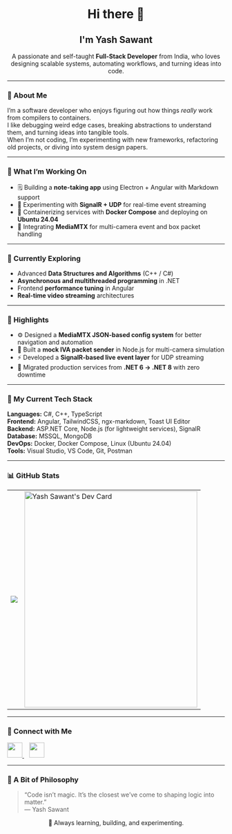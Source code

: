 <h1 align="center">Hi there 👋</h1>

<h2 align="center">I'm Yash Sawant</h2>

<p align="center">
A passionate and self-taught <strong>Full-Stack Developer</strong> from India, who loves designing scalable systems, automating workflows, and turning ideas into code.
</p>

---

### 🧩 About Me

I’m a software developer who enjoys figuring out how things *really* work from compilers to containers.  
I like debugging weird edge cases, breaking abstractions to understand them, and turning ideas into tangible tools.  
When I’m not coding, I’m experimenting with new frameworks, refactoring old projects, or diving into system design papers.

---

### 🚀 What I’m Working On

- 🗒️ Building a **note-taking app** using Electron + Angular with Markdown support  
- 📡 Experimenting with **SignalR + UDP** for real-time event streaming  
- 🧩 Containerizing services with **Docker Compose** and deploying on **Ubuntu 24.04**  
- 🎥 Integrating **MediaMTX** for multi-camera event and box packet handling  

---

### 🧠 Currently Exploring

- Advanced **Data Structures and Algorithms** (C++ / C#)  
- **Asynchronous and multithreaded programming** in .NET  
- Frontend **performance tuning** in Angular  
- **Real-time video streaming** architectures  

---

### 🧾 Highlights

- ⚙️ Designed a **MediaMTX JSON-based config system** for better navigation and automation  
- 🧠 Built a **mock IVA packet sender** in Node.js for multi-camera simulation  
- ⚡ Developed a **SignalR-based live event layer** for UDP streaming  
- 🧱 Migrated production services from **.NET 6 → .NET 8** with zero downtime  

---

### 🧰 My Current Tech Stack

**Languages:** C#, C++, TypeScript  
**Frontend:** Angular, TailwindCSS, ngx-markdown, Toast UI Editor  
**Backend:** ASP.NET Core, Node.js (for lightweight services), SignalR  
**Database:** MSSQL, MongoDB  
**DevOps:** Docker, Docker Compose, Linux (Ubuntu 24.04)  
**Tools:** Visual Studio, VS Code, Git, Postman  

---

### 📊 GitHub Stats

<div align="center">
  <table>
    <tr>
      <td>
        <img src="https://github-readme-stats.vercel.app/api?username=YashKSawant&show_icons=true&theme=ayu-mirage&count_private=true" />
      </td>
      <td>
        <a href="https://app.daily.dev/yashksawant">
          <img src="https://api.daily.dev/devcards/de38926416f448c6a7b38f9ef35b88c1.png?r=rxt" width="400" height="500" alt="Yash Sawant's Dev Card"/>
        </a>
      </td>
    </tr>
  </table>
</div>

---

### 🤝 Connect with Me

<p>
  <a href="https://www.linkedin.com/in/yashksawant/" target="_blank" title="LinkedIn">
    <img src="https://cdn.jsdelivr.net/gh/devicons/devicon/icons/linkedin/linkedin-original.svg" width="35" height="35"/>
  </a>
  &nbsp;&nbsp;
  <a href="mailto:sawantyashk07@gmail.com" title="Email">
    <img src="https://www.svgrepo.com/show/223047/gmail.svg" width="35" height="35"/>
  </a>
</p>

---

### 🧠 A Bit of Philosophy

> “Code isn’t magic. It’s the closest we’ve come to shaping logic into matter.”  
> — Yash Sawant

<p align="center">
🚀 Always learning, building, and experimenting.
</p>
